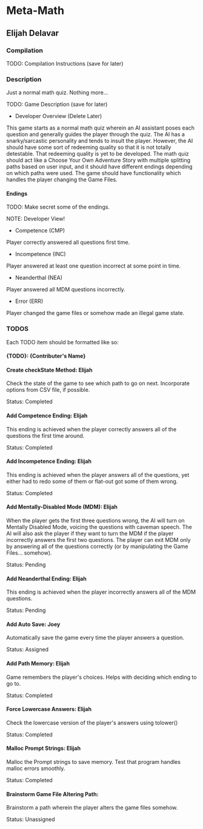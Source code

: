 # Meta-Math

## Elijah Delavar

### Compilation

TODO: Compilation Instructions (save for later)

### Description

Just a normal math quiz.  Nothing more...

TODO: Game Description (save for later)

- Developer Overview (Delete Later)

This game starts as a normal math quiz wherein an AI assistant poses each question
    and generally guides the player through the quiz.
The AI has a snarky/sarcastic personality and tends to insult the player.
However, the AI should have some sort of redeeming quality so that it is 
    not totally detestable.
That redeeming quality is yet to be developed.
The math quiz should act like a Choose Your Own Adventure Story with multiple
    splitting paths based on user input, and it should have different endings
    depending on which paths were used.
The game should have functionality which handles the player changing the Game Files.

#### Endings

TODO: Make secret some of the endings.

NOTE: Developer View!

- Competence    (CMP)

Player correctly answered all questions first time.

- Incompetence  (INC)

Player answered at least one question incorrect at some point in time.

- Neanderthal   (NEA)

Player answered all MDM questions incorrectly.

- Error         (ERR)

Player changed the game files or somehow made an illegal game state.

### TODOS

Each TODO item should be formatted like so:
#### {TODO}: {Contributer's Name}

#### Create checkState Method: Elijah

Check the state of the game to see which path to go on next.
Incorporate options from CSV file, if possible.

Status: Completed

#### Add Competence Ending: Elijah

This ending is achieved when the player correctly answers
    all of the questions the first time around.

Status: Completed

#### Add Incompetence Ending: Elijah

This ending is achieved when the player answers all of the
    questions, yet either had to redo some of them or
    flat-out got some of them wrong.

Status: Completed

#### Add Mentally-Disabled Mode (MDM): Elijah

When the player gets the first three questions wrong,
    the AI will turn on Mentally Disabled Mode,
    voicing the questions with caveman speech.
The AI will also ask the player if they want to turn
    the MDM if the player incorrectly answers the first
    two questions.
The player can exit MDM only by answering all of the
    questions correctly (or by manipulating the Game
    Files... somehow).

Status: Pending

#### Add Neanderthal Ending: Elijah

This ending is achieved when the player incorrectly answers
    all of the MDM questions.

Status: Pending

#### Add Auto Save: Joey

Automatically save the game every time the player answers a
    question.

Status: Assigned

#### Add Path Memory: Elijah

Game remembers the player's choices.
Helps with deciding which ending to go to.

Status: Completed

#### Force Lowercase Answers: Elijah

Check the lowercase version of the player's answers using tolower()

Status: Completed

#### Malloc Prompt Strings: Elijah

Malloc the Prompt strings to save memory.
Test that program handles malloc errors smoothly.

Status: Completed

#### Brainstorm Game File Altering Path:

Brainstorm a path wherein the player alters the game files somehow.

Status: Unassigned
